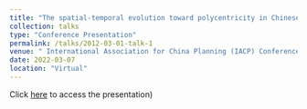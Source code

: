 ```yaml
---
title: "The spatial-temporal evolution toward polycentricity in Chinese cities: dynamics and explanations"
collection: talks
type: "Conference Presentation"
permalink: /talks/2012-03-01-talk-1
venue: " International Association for China Planning (IACP) Conference"
date: 2022-03-07
location: "Virtual"
---
```



Click [here](http://wenzhengli-etal.github.io/files/IACP2022_polycentricity_wl.pdf) to access the presentation)


